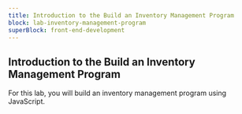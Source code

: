 ```yaml
---
title: Introduction to the Build an Inventory Management Program
block: lab-inventory-management-program
superBlock: front-end-development
---
```


## Introduction to the Build an Inventory Management Program

For this lab, you will build an inventory management program using JavaScript.
